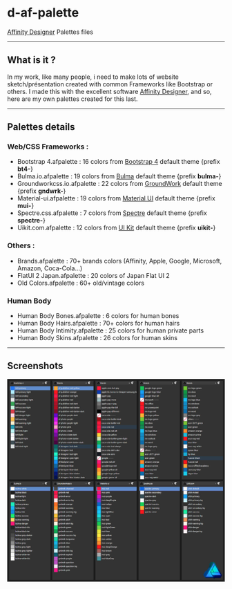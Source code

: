 # d-af-palette
[Affinity Designer](https://affinity.serif.com/fr/designer/) Palettes files

---

## What is it ?
In my work, like many people, i need to make lots of website sketch/présentation created with common Frameworks like Bootstrap or others. I made this with the excellent software [Affinity Designer](https://affinity.serif.com/fr/designer/), and so, here are my own palettes created for this last.

---

## Palettes details

### Web/CSS Frameworks :
- Bootstrap 4.afpalette       : 16 colors from [Bootstrap 4](https://getbootstrap.com/) default theme {prefix **bt4-**}
- Bulma.io.afpalette          : 19 colors from [Bulma](https://bulma.io/) default theme {prefix **bulma-**}
- Groundworkcss.io.afpalette  : 22 colors from [GroundWork](https://groundworkcss.github.io/) default theme {prefix **gndwrk-**}
- Material-ui.afpalette       : 19 colors from [Material UI](https://material-ui.com/) default theme {prefix **mui-**}
- Spectre.css.afpalette       :  7 colors from [Spectre](https://picturepan2.github.io/spectre/) default theme {prefix **spectre-**}
- Uikit.com.afpalette         : 12 colors from [UI Kit](https://getuikit.com/) default theme {prefix **uikit-**}

### Others :
- Brands.afpalette            : 70+ brands colors (Affinity, Apple, Google, Microsoft, Amazon, Coca-Cola...)
- FlatUI 2 Japan.afpalette    : 20 colors of Japan Flat UI 2
- Old Colors.afpalette        : 60+ old/vintage colors 

### Human Body
- Human Body Bones.afpalette    : 6 colors for human bones 
- Human Body Hairs.afpalette    : 70+ colors for human hairs
- Human Body Intimity.afpalette : 25 colors for human private parts 
- Human Body Skins.afpalette    : 26 colors for human skins

---

## Screenshots
![Screenshot](screenshot.jpg)
